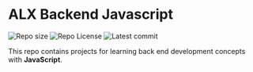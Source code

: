 # ALX Backend Javascript

![Repo size](https://img.shields.io/github/repo-size/helenkilolo/alx-backend-javascript)
![Repo License](https://img.shields.io/github/license/helenkilolo/alx-backend-javascript.svg)
![Latest commit](https://img.shields.io/github/last-commit/helenkilolo/alx-backend-javascript/main?style=round-square)

This repo contains projects for learning back end development concepts with __JavaScript__.
